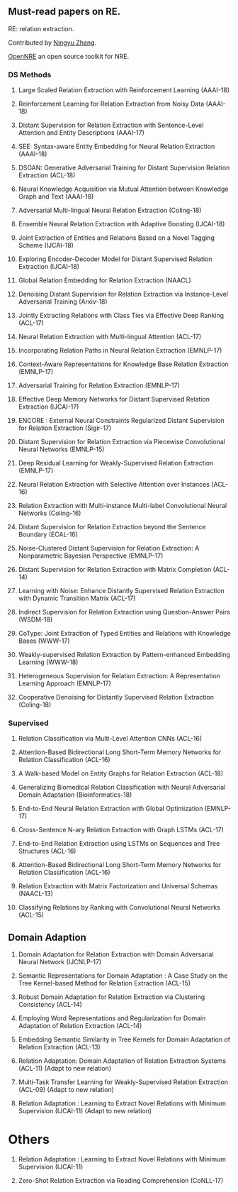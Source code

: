 ## Must-read papers on RE.
RE: relation extraction.

Contributed by [Ningyu Zhang](https://zxlzr.github.io/).

[OpenNRE](https://github.com/thunlp/OpenNRE) an open source toolkit for NRE. 

### DS Methods


1. Large Scaled Relation Extraction with Reinforcement Learning (AAAI-18)

1. Reinforcement Learning for Relation Extraction from Noisy Data (AAAI-18)

1. Distant Supervision for Relation Extraction with Sentence-Level Attention and Entity Descriptions  (AAAI-17)

1. SEE: Syntax-aware Entity Embedding for Neural Relation Extraction (AAAI-18)

1. DSGAN: Generative Adversarial Training for Distant Supervision Relation Extraction (ACL-18)

1. Neural Knowledge Acquisition via Mutual Attention between Knowledge Graph and Text  (AAAI-18)

1. Adversarial Multi-lingual Neural Relation Extraction (Coling-18)

1. Ensemble Neural Relation Extraction with Adaptive Boosting (IJCAI-18)

1. Joint Extraction of Entities and Relations Based on a Novel Tagging Scheme (IJCAI-18)

1. Exploring Encoder-Decoder Model for Distant Supervised Relation Extraction (IJCAI-18)

1. Global Relation Embedding for Relation Extraction (NAACL)

1. Denoising Distant Supervision for Relation Extraction via Instance-Level Adversarial Training (Arxiv-18)

1. Jointly Extracting Relations with Class Ties via Effective Deep Ranking (ACL-17)

1. Neural Relation Extraction with Multi-lingual Attention (ACL-17)

1. Incorporating Relation Paths in Neural Relation Extraction (EMNLP-17)

1. Context-Aware Representations for Knowledge Base Relation Extraction (EMNLP-17)

1. Adversarial Training for Relation Extraction (EMNLP-17)

1. Effective Deep Memory Networks for Distant Supervised Relation Extraction (IJCAI-17)

1. ENCORE : External Neural Constraints Regularized Distant Supervision for Relation Extraction (Sigir-17)

1. Distant Supervision for Relation Extraction via Piecewise Convolutional Neural Networks (EMNLP-15)

1. Deep Residual Learning for Weakly-Supervised Relation Extraction (EMNLP-17)

1. Neural Relation Extraction with Selective Attention over Instances (ACL-16)

1. Relation Extraction with Multi-instance Multi-label Convolutional Neural Networks (Coling-16)

1. Distant Supervision for Relation Extraction beyond the Sentence Boundary (ECAL-16)

1. Noise-Clustered Distant Supervision for Relation Extraction: A Nonparametric Bayesian Perspective (EMNLP-17)

1. Distant Supervision for Relation Extraction with Matrix Completion (ACL-14)

1. Learning with Noise: Enhance Distantly Supervised Relation Extraction with Dynamic Transition Matrix (ACL-17)

1. Indirect Supervision for Relation Extraction using Question-Answer Pairs (WSDM-18)

1. CoType: Joint Extraction of Typed Entities and Relations with Knowledge Bases (WWW-17)

1. Weakly-supervised Relation Extraction by Pattern-enhanced Embedding Learning (WWW-18)

1. Heterogeneous Supervision for Relation Extraction: A Representation Learning Approach (EMNLP-17)

1. Cooperative Denoising for Distantly Supervised Relation Extraction (Coling-18)

### Supervised 

1. Relation Classification via Multi-Level Attention CNNs (ACL-16)

1. Attention-Based Bidirectional Long Short-Term Memory Networks for Relation Classification (ACL-16)

1. A Walk-based Model on Entity Graphs for Relation Extraction (ACL-18)

1. Generalizing Biomedical Relation Classification with Neural Adversarial Domain Adaptation (Bioinformatics-18)

1. End-to-End Neural Relation Extraction with Global Optimization (EMNLP-17)

1. Cross-Sentence N-ary Relation Extraction with Graph LSTMs (ACL-17)

1. End-to-End Relation Extraction using LSTMs on Sequences and Tree Structures (ACL-16)

1. Attention-Based Bidirectional Long Short-Term Memory Networks for Relation Classification (ACL-16)

1. Relation Extraction with Matrix Factorization and Universal Schemas (NAACL-13)

1. Classifying Relations by Ranking with Convolutional Neural Networks (ACL-15)


## Domain Adaption 

1. Domain Adaptation for Relation Extraction with Domain Adversarial Neural Network (IJCNLP-17)

1. Semantic Representations for Domain Adaptation : A Case Study on the Tree Kernel-based Method for Relation Extraction (ACL-15)

1. Robust Domain Adaptation for Relation Extraction via Clustering Consistency (ACL-14)

1. Employing Word Representations and Regularization for Domain Adaptation of Relation Extraction (ACL-14)

1. Embedding Semantic Similarity in Tree Kernels for Domain Adaptation of Relation Extraction (ACL-13)

1. Relation Adaptation: Domain Adaptation of Relation Extraction Systems (ACL-11)  (Adapt to new relation)

1. Multi-Task Transfer Learning for Weakly-Supervised Relation Extraction (ACL-09)  (Adapt to new relation)

1. Relation Adaptation : Learning to Extract Novel Relations with Minimum Supervision (IJCAI-11) (Adapt to new relation) 

# Others

1. Relation Adaptation : Learning to Extract Novel Relations with Minimum Supervision (IJCAI-11)

1. Zero-Shot Relation Extraction via Reading Comprehension (CoNLL-17)

